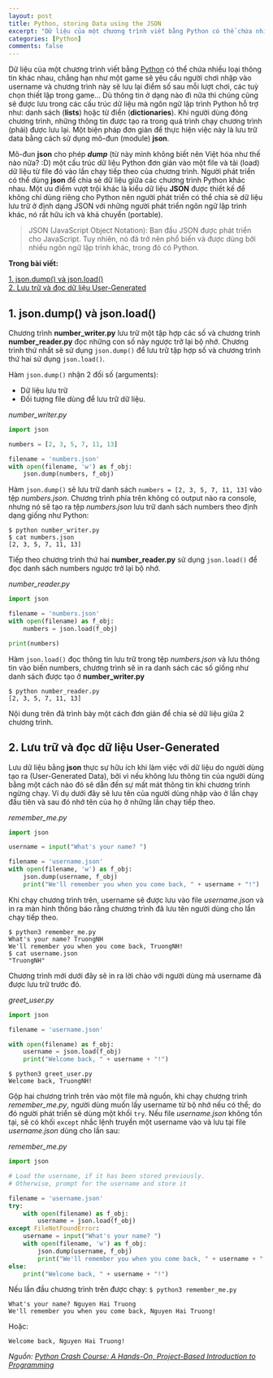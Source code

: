 ```yaml
---
layout: post
title: Python, storing Data using the JSON
excerpt: "Dữ liệu của một chương trình viết bằng Python có thể chứa nhiều loại thông tin khác nhau, chẳng hạn như một game sẽ yêu cầu người chơi nhập vào username và chương trình này sẽ lưu lại điểm số sau mỗi lượt chơi, các tuỳ chọn thiết lập trong game... Dù thông tin ở dạng nào đi nữa thì chúng cũng sẽ được lưu trong các cấu trúc dữ liệu mà ngôn ngữ lập trình Python hỗ trợ như: danh sách (lists) hoặc từ điển (dictionaries). Khi người dùng đóng chương trình, những thông tin được tạo ra trong quá trình chạy chương trình (phải) được lưu lại. Một biện pháp đơn giản để thực hiện việc này là lưu trữ data bằng cách sử dụng mô-đun (module) json."
categories: [Python]
comments: false
---
```


Dữ liệu của một chương trình viết bằng [Python](https://www.python.org/) có thể chứa nhiều loại thông tin khác nhau, chẳng hạn như một game sẽ yêu cầu người chơi nhập vào username và chương trình này sẽ lưu lại điểm số sau mỗi lượt chơi, các tuỳ chọn thiết lập trong game... Dù thông tin ở dạng nào đi nữa thì chúng cũng sẽ được lưu trong các cấu trúc dữ liệu mà ngôn ngữ lập trình Python hỗ trợ như: danh sách (**lists**) hoặc từ điển (**dictionaries**). Khi người dùng đóng chương trình, những thông tin được tạo ra trong quá trình chạy chương trình (phải) được lưu lại. Một biện pháp đơn giản để thực hiện việc này là lưu trữ data bằng cách sử dụng mô-đun (module) **json**.  

Mô-đun **json** cho phép ***dump*** (từ này mình không biết nên Việt hóa như thế nào nữa? :D) một cấu trúc dữ liệu Python đơn giản vào một file và tải (load) dữ liệu từ file đó vào lần chạy tiếp theo của chương trình. Người phát triển có thể dùng **json** để chia sẻ dữ liệu giữa các chương trình Python khác nhau. Một ưu điểm vượt trội khác là kiểu dữ liệu **JSON** được thiết kế để không chỉ dùng riêng cho Python nên người phát triển có thể chia sẻ dữ liệu lưu trữ ở định dạng JSON với những người phát triển ngôn ngữ lập trình khác, nó rất hữu ích và khả chuyển (portable).

> JSON (JavaScript Object Notation): Ban đầu JSON được phát triển cho JavaScript. Tuy nhiên, nó đã trở nên phổ biến và được dùng bởi nhiều ngôn ngữ lập trình khác, trong đó có Python.


**Trong bài viết:**

<!-- MarkdownTOC -->
[1. json.dump() và json.load()](#1-json-dump-load)  
[2. Lưu trữ và đọc dữ liệu User-Generated](#2-saving-reading-user-generated-data)  
<!-- /MarkdownTOC -->

<a name="1-json-dump-load"><a/>
## 1. json.dump() và json.load()
Chương trình **number_writer.py** lưu trữ một tập hợp các số và chương trình **number_reader.py** đọc những con số này ngược trở lại bộ nhớ. Chương trình thứ nhất sẽ sử dụng `json.dump()` để lưu trữ tập hợp số và chương trình thứ hai sử dụng `json.load()`.  

Hàm `json.dump()` nhận 2 đối số (arguments):
* Dữ liệu lưu trữ
* Đối tượng file dùng để lưu trữ dữ liệu.  

*number_writer.py*
```python
import json

numbers = [2, 3, 5, 7, 11, 13]

filename = 'numbers.json'
with open(filename, 'w') as f_obj:
	json.dump(numbers, f_obj)
```
Hàm `json.dump()` sẽ lưu trữ danh sách `numbers = [2, 3, 5, 7, 11, 13]` vào tệp *numbers.json*. Chương trình phía trên không có output nào ra console, nhưng nó sẽ tạo ra tệp *numbers.json* lưu trữ danh sách numbers theo định dạng giống như Python:
```
$ python number_writer.py
$ cat numbers.json
[2, 3, 5, 7, 11, 13]
```

Tiếp theo chương trình thứ hai **number_reader.py** sử dụng `json.load()` để đọc danh sách numbers ngược trở lại bộ nhớ.  

*number_reader.py*
```python
import json

filename = 'numbers.json'
with open(filename) as f_obj:
	numbers = json.load(f_obj)

print(numbers)
```
Hàm `json.load()` đọc thông tin lưu trữ trong tệp *numbers.json* và lưu thông tin vào biến numbers, chương trình sẽ in ra danh sách các số giống như danh sách được tạo ở **number_writer.py**
```
$ python number_reader.py
[2, 3, 5, 7, 11, 13]
```
Nội dung trên đã trình bày một cách đơn giản để chia sẻ dữ liệu giữa 2 chương trình.

<a name="2-saving-reading-user-generated-data"><a/>
## 2. Lưu trữ và đọc dữ liệu User-Generated
Lưu dữ liệu bằng **json** thực sự hữu ích khi làm việc với dữ liệu do người dùng tạo ra (User-Generated Data), bởi vì nếu không lưu thông tin của người dùng bằng một cách nào đó sẽ dẫn đến sự mất mát thông tin khi chương trình ngừng chạy. Ví dụ dưới đây sẽ lưu tên của người dùng nhập vào ở lần chạy đầu tiên và sau đó nhớ tên của họ ở những lần chạy tiếp theo.  

*remember_me.py*
```python
import json

username = input("What's your name? ")

filename = 'username.json'
with open(filename, 'w') as f_obj:
	json.dump(username, f_obj)
	print("We'll remember you when you come back, " + username + "!")
```
Khi chạy chương trình trên, username sẽ được lưu vào file *username.json* và in ra màn hình thông báo rằng chương trình đã lưu tên người dùng cho lần chạy tiếp theo.
```
$ python3 remember_me.py
What's your name? TruongNH
We'll remember you when you come back, TruongNH!
$ cat username.json
"TruongNH"
```
Chương trình mới dưới đây sẽ in ra lời chào với người dùng mà username đã được lưu trữ trước đó.   

*greet_user.py*
```python
import json

filename = 'username.json'

with open(filename) as f_obj:
	username = json.load(f_obj)
	print("Welcome back, " + username + "!")
```
```
$ python3 greet_user.py
Welcome back, TruongNH!
```

Gộp hai chương trình trên vào một file mã nguồn, khi chạy chương trình *remember_me.py*, người dùng muốn lấy username từ bộ nhớ nếu có thể; do đó người phát triển sẽ dùng một khối `try`. Nếu file *username.json* không tồn tại, sẽ có khối `except` nhắc lệnh truyền một username vào và lưu tại file *username.json* dùng cho lần sau:

*remember_me.py*
```python
import json

# Load the username, if it has been stored previously.
# Otherwise, prompt for the username and store it

filename = 'username.json'
try:
	with open(filename) as f_obj:
		username = json.load(f_obj)
except FileNotFoundError:
	username = input("What's your name? ")
	with open(filename, 'w') as f_obj:
		json.dump(username, f_obj)
		print("We'll remember you when you come back, " + username + "!")
else:
	print("Welcome back, " + username + "!")
```
Nếu lần đầu chương trình trên được chạy: `$ python3 remember_me.py`
```
What's your name? Nguyen Hai Truong
We'll remember you when you come back, Nguyen Hai Truong!
```
Hoặc:
```
Welcome back, Nguyen Hai Truong!
```

*Nguồn: [Python Crash Course: A Hands-On, Project-Based Introduction to Programming](https://www.amazon.com/Python-Crash-Course-Hands-Project-Based/dp/1593276036)*
